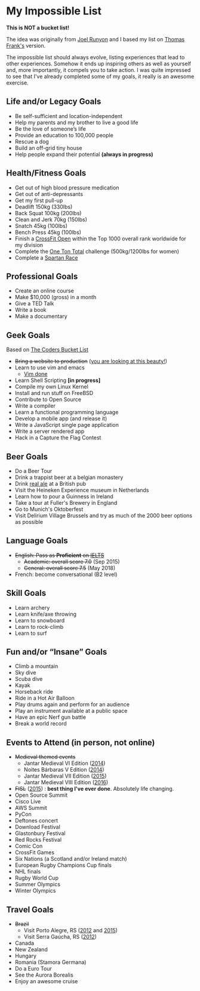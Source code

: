 # My Impossible List

**This is NOT a bucket list!**

The idea was originally from [Joel Runyon](https://impossiblehq.com/impossible-list/) and I based my list on [Thomas Frank's](https://collegeinfogeek.com/about/meet-the-author/my-impossible-list/) version.

The impossible list should always evolve, listing experiences that lead to other experiences. Somehow it ends up inspiring others as well as yourself and, more importantly, it compels you to take action. I was quite impressed to see that I've already completed some of my goals, it really is an awesome exercise.

## Life and/or Legacy Goals
- Be self-sufficient and location-independent
- Help my parents and my brother to live a good life
- Be the love of someone’s life
- Provide an education to 100,000 people
- Rescue a dog
- Build an off-grid tiny house
- Help people expand their potential **(always in progress)**

## Health/Fitness Goals
- Get out of high blood pressure medication
- Get out of anti-depressants
- Get my first pull-up
- Deadlift 150kg (330lbs)
- Back Squat 100kg (200lbs)
- Clean and Jerk 70kg (150lbs)
- Snatch 45kg (100lbs)
- Bench Press 45kg (100lbs)
- Finish a [CrossFit Open](https://games.crossfit.com/open) within the Top 1000 overall rank worldwide for my division
- Complete the [One Ton Total](https://otc.securechkout.com/join) challenge (500kg/1200lbs for women)
- Complete a [Spartan Race](https://www.spartan.com/)

## Professional Goals
- Create an online course
- Make $10,000 (gross) in a month
- Give a TED Talk
- Write a book
- Make a documentary

## Geek Goals
Based on [The Coders Bucket List](https://dev.to/remast/the-coders-bucket-list-138m)
- ~~Bring a website to production~~ ([you are looking at this beauty!](https://livialima.net "my website"))
- Learn to use vim and emacs
  - [Vim done](../blog/2020-11-09-linuxupskill-day6.html "my Vim Crash Course")
- Learn Shell Scripting **[in progress]**
- Compile my own Linux Kernel
- Install and run stuff on FreeBSD
- Contribute to Open Source
- Write a compiler
- Learn a functional programming language
- Develop a mobile app (and release it)
- Write a JavaScript single page application
- Write a server rendered app
- Hack in a Capture the Flag Contest

## Beer Goals
- Do a Beer Tour
- Drink a trappist beer at a belgian monastery
- Drink [real ale](https://camra.org.uk/learn-discover/the-basics/what-is-real-ale/) at a British pub
- Visit the Heineken Experience museum in Netherlands
- Learn how to pour a Guinness in Ireland
- Take a tour at Fuller's Brewery in England
- Go to Munich's Oktoberfest
- Visit Delirium Village Brussels and try as much of the 2000 beer options as possible

## Language Goals
- ~~English: Pass as **Proficient** on [IELTS](https://takeielts.britishcouncil.org/teach-ielts/test-information/scores-explained)~~
  - ~~Academic: overall score 7.0~~ (Sep 2015)
  - ~~General: overall score 7.5~~ (May 2018)
- French: become conversational (B2 level)

## Skill Goals
- Learn archery
- Learn knife/axe throwing
- Learn to snowboard
- Learn to rock-climb
- Learn to surf

## Fun and/or “Insane” Goals
- Climb a mountain
- Sky dive
- Scuba dive
- Kayak
- Horseback ride
- Ride in a Hot Air Balloon
- Play drums again and perform for an audience
- Play an instrument available at a public space
- Have an epic Nerf gun battle
- Break a world record

## Events to Attend (in person, not online)
- ~~Medieval themed events~~
  - Jantar Medieval VI Edition ([2014](https://www.facebook.com/media/set/?set=a.240107426178870))
  - Noites Bárbaras V Edition ([2014](https://www.facebook.com/media/set/?set=a.260698884119724))
  - Jantar Medieval VII Edition ([2015](https://www.facebook.com/media/set/?set=a.1424809451041989))
  - Jantar Medieval VIII Edition ([2016](https://www.facebook.com/media/set/?set=a.497436407112636))
- ~~FISL~~ ([2015](https://www.facebook.com/media/set/?set=a.1424877627701838)) : **best thing I've ever done**. Absolutely life changing.
- Open Source Summit
- Cisco Live
- AWS Summit
- PyCon
- Deftones concert
- Download Festival
- Glastonbury Festival
- Red Rocks Festival
- Comic Con
- CrossFit Games
- Six Nations (a Scotland and/or Ireland match)
- European Rugby Champions Cup finals
- NHL finals
- Rugby World Cup
- Summer Olympics
- Winter Olympics

## Travel Goals
- ~~Brazil~~
  - Visit Porto Alegre, RS ([2012](https://www.facebook.com/media/set/?set=a.1425373267652274) and [2015](https://www.facebook.com/media/set/?set=a.1429090933947174))
  - Visit Serra Gaúcha, RS ([2012](https://www.facebook.com/media/set/?set=a.1429141823942085))
- Canada
- New Zealand
- Hungary
- Romania (Stamora Germana)
- Do a Euro Tour
- See the Aurora Borealis
- Enjoy an awesome cruise
